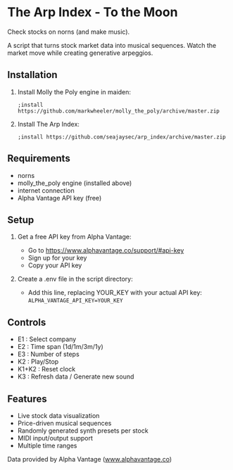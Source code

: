 # The Arp Index - To the Moon
Check stocks on norns (and make music).

A script that turns stock market data into musical sequences. Watch the market move while creating generative arpeggios.

## Installation

1. Install Molly the Poly engine in maiden:
   ```
   ;install https://github.com/markwheeler/molly_the_poly/archive/master.zip
   ```

2. Install The Arp Index:
   ```
   ;install https://github.com/seajaysec/arp_index/archive/master.zip
   ```

## Requirements
- norns
- molly_the_poly engine (installed above)
- internet connection
- Alpha Vantage API key (free)

## Setup

1. Get a free API key from Alpha Vantage:
   - Go to https://www.alphavantage.co/support/#api-key
   - Sign up for your key
   - Copy your API key

2. Create a .env file in the script directory:
   - Add this line, replacing YOUR_KEY with your actual API key:
     `ALPHA_VANTAGE_API_KEY=YOUR_KEY`

## Controls
- E1 : Select company
- E2 : Time span (1d/1m/3m/1y)
- E3 : Number of steps
- K2 : Play/Stop
- K1+K2 : Reset clock
- K3 : Refresh data / Generate new sound

## Features
- Live stock data visualization
- Price-driven musical sequences
- Randomly generated synth presets per stock
- MIDI input/output support
- Multiple time ranges

Data provided by Alpha Vantage (www.alphavantage.co)

